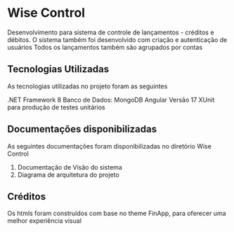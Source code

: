 # Wise Control
Desenvolvimento para sistema de controle de lançamentos - créditos e débitos. 
O sistema também foi desenvolvido com criação e autenticação de usuários 
Todos os lançamentos também são agrupados por contas

## Tecnologias Utilizadas
As tecnologias utilizadas no projeto foram as seguintes

.NET Framework 8
Banco de Dados: MongoDB
Angular Versão 17
XUnit para produção de testes unitários

## Documentações disponibilizadas
As seguintes documentações foram disponibilizadas no diretório Wise Control

1) Documentação de Visão do sistema
2) Diagrama de arquitetura do projeto

## Créditos
Os htmls foram construídos com base no theme FinApp, para oferecer uma melhor experiência visual

